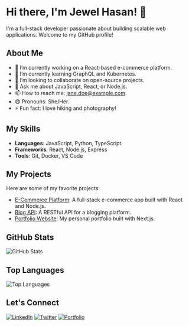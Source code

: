 # Hi there, I'm Jewel Hasan! 👋

I'm a full-stack developer passionate about building scalable web applications. Welcome to my GitHub profile!

## About Me
- 🔭 I’m currently working on a React-based e-commerce platform.
- 🌱 I’m currently learning GraphQL and Kubernetes.
- 👯 I’m looking to collaborate on open-source projects.
- 💬 Ask me about JavaScript, React, or Node.js.
- 📫 How to reach me: jane.doe@example.com.
- 😄 Pronouns: She/Her.
- ⚡ Fun fact: I love hiking and photography!

## My Skills
- **Languages**: JavaScript, Python, TypeScript
- **Frameworks**: React, Node.js, Express
- **Tools**: Git, Docker, VS Code

## My Projects
Here are some of my favorite projects:
- [E-Commerce Platform](https://github.com/janedoe/ecommerce): A full-stack e-commerce app built with React and Node.js.
- [Blog API](https://github.com/janedoe/blog-api): A RESTful API for a blogging platform.
- [Portfolio Website](https://github.com/janedoe/portfolio): My personal portfolio built with Next.js.

## GitHub Stats
![GitHub Stats](https://github-readme-stats.vercel.app/api?username=janedoe&show_icons=true&theme=dark)

## Top Languages
![Top Languages](https://github-readme-stats.vercel.app/api/top-langs/?username=janedoe&layout=compact&theme=dark)

## Let's Connect
[![LinkedIn](https://img.shields.io/badge/LinkedIn-0077B5?style=for-the-badge&logo=linkedin&logoColor=white)](https://linkedin.com/in/janedoe)
[![Twitter](https://img.shields.io/badge/Twitter-1DA1F2?style=for-the-badge&logo=twitter&logoColor=white)](https://twitter.com/janedoe)
[![Portfolio](https://img.shields.io/badge/Portfolio-FF5722?style=for-the-badge&logo=google-chrome&logoColor=white)](https://janedoe.com)
